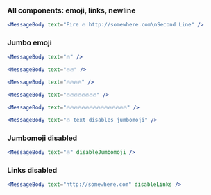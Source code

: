 ### All components: emoji, links, newline

```jsx
<MessageBody text="Fire 🔥 http://somewhere.com\nSecond Line" />
```

### Jumbo emoji

```jsx
<MessageBody text="🔥" />
```

```jsx
<MessageBody text="🔥🔥" />
```

```jsx
<MessageBody text="🔥🔥🔥🔥" />
```

```jsx
<MessageBody text="🔥🔥🔥🔥🔥🔥🔥🔥" />
```

```jsx
<MessageBody text="🔥🔥🔥🔥🔥🔥🔥🔥🔥🔥🔥🔥🔥🔥🔥🔥" />
```

```jsx
<MessageBody text="🔥 text disables jumbomoji" />
```

### Jumbomoji disabled

```jsx
<MessageBody text="🔥" disableJumbomoji />
```

### Links disabled

```jsx
<MessageBody text="http://somewhere.com" disableLinks />
```

